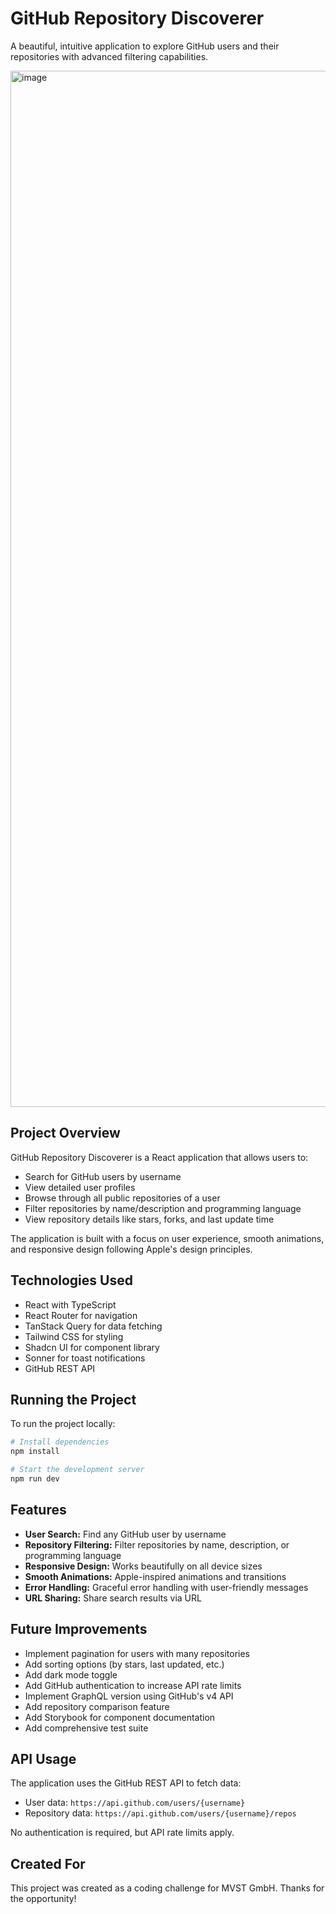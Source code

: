 # GitHub Repository Discoverer

A beautiful, intuitive application to explore GitHub users and their repositories with advanced filtering capabilities.

<img width="1658" alt="image" src="https://github.com/user-attachments/assets/acd06c13-0e82-446f-a169-90ff7541c3c6" />

## Project Overview

GitHub Repository Discoverer is a React application that allows users to:

- Search for GitHub users by username
- View detailed user profiles
- Browse through all public repositories of a user
- Filter repositories by name/description and programming language
- View repository details like stars, forks, and last update time

The application is built with a focus on user experience, smooth animations, and responsive design following Apple's design principles.

## Technologies Used

- React with TypeScript
- React Router for navigation
- TanStack Query for data fetching
- Tailwind CSS for styling
- Shadcn UI for component library
- Sonner for toast notifications
- GitHub REST API

## Running the Project

To run the project locally:

```sh
# Install dependencies
npm install

# Start the development server
npm run dev
```

## Features

- **User Search:** Find any GitHub user by username
- **Repository Filtering:** Filter repositories by name, description, or programming language
- **Responsive Design:** Works beautifully on all device sizes
- **Smooth Animations:** Apple-inspired animations and transitions
- **Error Handling:** Graceful error handling with user-friendly messages
- **URL Sharing:** Share search results via URL

## Future Improvements

- Implement pagination for users with many repositories
- Add sorting options (by stars, last updated, etc.)
- Add dark mode toggle
- Add GitHub authentication to increase API rate limits
- Implement GraphQL version using GitHub's v4 API
- Add repository comparison feature
- Add Storybook for component documentation
- Add comprehensive test suite

## API Usage

The application uses the GitHub REST API to fetch data:

- User data: `https://api.github.com/users/{username}`
- Repository data: `https://api.github.com/users/{username}/repos`

No authentication is required, but API rate limits apply.

## Created For

This project was created as a coding challenge for MVST GmbH.
Thanks for the opportunity!
